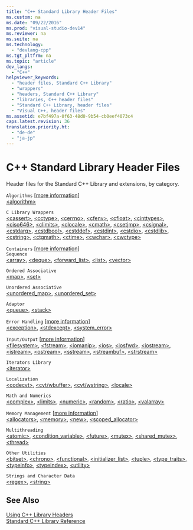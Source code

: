 ```yaml
---
title: "C++ Standard Library Header Files"
ms.custom: na
ms.date: "09/22/2016"
ms.prod: "visual-studio-dev14"
ms.reviewer: na
ms.suite: na
ms.technology: 
  - "devlang-cpp"
ms.tgt_pltfrm: na
ms.topic: "article"
dev_langs: 
  - "C++"
helpviewer_keywords: 
  - "header files, Standard C++ Library"
  - "wrappers"
  - "headers, Standard C++ Library"
  - "libraries, C++ header files"
  - "Standard C++ Library, header files"
  - "Visual C++, header files"
ms.assetid: e7bf497a-0f63-48d0-9b54-cb0eef4073c4
caps.latest.revision: 36
translation.priority.ht: 
  - "de-de"
  - "ja-jp"
---
```

# C++ Standard Library Header Files
Header files for the Standard C++ Library and extensions, by category.  
  
 `Algorithms` [[more information](../vs140/algorithms--modern-c---.md)]  
 [\<algorithm>](../vs140/-algorithm-.md)  
  
 `C Library Wrappers`  
 [\<cassert>](../vs140/-cassert-.md), [\<cctype>](../vs140/-cctype-.md), [\<cerrno>](../vs140/-cerrno-.md), [\<cfenv>](../vs140/-cfenv-.md), [\<cfloat>](../vs140/-cfloat-.md), [\<cinttypes>](../vs140/-cinttypes-.md), [\<ciso646>](../vs140/-ciso646-.md), [\<climits>](../vs140/-climits-.md), [\<clocale>](../vs140/-clocale-.md), [\<cmath>](../vs140/-cmath-.md), [\<csetjmp>](../vs140/-csetjmp-.md), [\<csignal>](../vs140/-csignal-.md), [\<cstdarg>](../vs140/-cstdarg-.md), [\<cstdbool>](../vs140/-cstdbool-.md), [\<cstddef>](../vs140/-cstddef-.md), [\<cstdint>](../vs140/-cstdint-.md), [\<cstdio>](../vs140/-cstdio-.md), [\<cstdlib>](../vs140/-cstdlib-.md), [\<cstring>](../vs140/-cstring-.md), [\<ctgmath>](../vs140/-ctgmath-.md), [\<ctime>](../vs140/-ctime-.md), [\<cwchar>](../vs140/-cwchar-.md), [\<cwctype>](../vs140/-cwctype-.md)  
  
 `Containers` [[more information](../vs140/containers--modern-c---.md)]  
 `Sequence`  
 [\<array>](../vs140/-array-.md), [\<deque>](../vs140/-deque-.md), [<forward_list>](../vs140/-forward_list-.md), [\<list>](../vs140/-list-.md), [\<vector>](../vs140/-vector-.md)  
  
 `Ordered Associative`  
 [\<map>](../vs140/-map-.md), [\<set>](../vs140/-set-.md)  
  
 `Unordered Associative`  
 [<unordered_map>](../vs140/-unordered_map-.md), [<unordered_set>](../vs140/-unordered_set-.md)  
  
 `Adaptor`  
 [\<queue>](../vs140/-queue-.md), [\<stack>](../vs140/-stack-.md)  
  
 `Error Handling` [[more information](../vs140/errors-and-exception-handling--modern-c---.md)]  
 [\<exception>](../vs140/-exception-.md), [\<stdexcept>](../vs140/-stdexcept-.md), [<system_error>](../vs140/-system_error-.md)  
  
 `Input/Output` [[more information](../vs140/string-and-i-o-formatting--modern-c---.md)]  
 [\<filesystem>](../vs140/-filesystem-.md), [\<fstream>](../vs140/-fstream-.md), [\<iomanip>](../vs140/-iomanip-.md), [\<ios>](../vs140/-ios-.md), [\<iosfwd>](../vs140/-iosfwd-.md), [\<iostream>](../vs140/-iostream-.md), [\<istream>](../vs140/-istream-.md), [\<ostream>](../vs140/-ostream-.md), [\<sstream>](../vs140/-sstream-.md), [\<streambuf>](../vs140/-streambuf-.md), [\<strstream>](../vs140/-strstream-.md)  
  
 `Iterators Library`  
 [\<iterator>](../vs140/-iterator-.md)  
  
 `Localization`  
 [\<codecvt>](../vs140/-codecvt-.md), [<cvt/wbuffer>](../vs140/-cvt-wbuffer-.md), [<cvt/wstring>](../vs140/-cvt-wstring-.md), [\<locale>](../vs140/-locale-.md)  
  
 `Math and Numerics`  
 [\<complex>](../vs140/-complex-.md), [\<limits>](../vs140/-limits-.md), [\<numeric>](../vs140/-numeric-.md), [\<random>](../vs140/-random-.md), [\<ratio>](../vs140/-ratio-.md), [\<valarray>](../vs140/-valarray-.md)  
  
 `Memory Management` [[more information](../vs140/smart-pointers--modern-c---.md)]  
 [\<allocators>](../vs140/-allocators-.md), [\<memory>](../vs140/-memory-.md), [\<new>](../vs140/-new-.md), [<scoped_allocator>](../vs140/-scoped_allocator-.md)  
  
 `Multithreading`  
 [\<atomic>](../vs140/-atomic-.md), [<condition_variable>](../vs140/-condition_variable-.md), [\<future>](../vs140/-future-.md), [\<mutex>](../vs140/-mutex-.md), [<shared_mutex>](../vs140/-shared_mutex-.md), [\<thread>](../vs140/-thread-.md)  
  
 `Other Utilities`  
 [\<bitset>](../vs140/-bitset-.md), [\<chrono>](../vs140/-chrono-.md), [\<functional>](../vs140/-functional-.md), [<initializer_list>](../vs140/-initializer_list-.md), [\<tuple>](../vs140/-tuple-.md), [<type_traits>](../vs140/-type_traits-.md), [\<typeinfo>](../vs140/-typeinfo-.md), [\<typeindex>](../vs140/-typeindex-.md), [\<utility>](../vs140/-utility-.md)  
  
 `Strings and Character Data`  
 [\<regex>](../vs140/-regex-.md), [\<string>](../vs140/-string-.md)  
  
## See Also  
 [Using C++ Library Headers](../vs140/using-c---library-headers.md)   
 [Standard C++ Library Reference](../vs140/c---standard-library-reference.md)